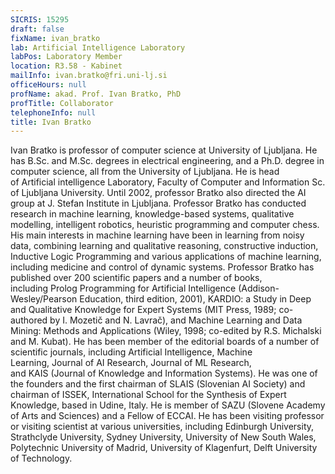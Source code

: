 ```yaml
---
SICRIS: 15295
draft: false
fixName: ivan_bratko
lab: Artificial Intelligence Laboratory
labPos: Laboratory Member
location: R3.58 - Kabinet
mailInfo: ivan.bratko@fri.uni-lj.si
officeHours: null
profName: akad. Prof. Ivan Bratko, PhD
profTitle: Collaborator
telephoneInfo: null
title: Ivan Bratko
---
```



Ivan Bratko is professor of computer science at University of Ljubljana. He has B.Sc. and M.Sc. degrees in electrical engineering, and a Ph.D. degree in computer science, all from the University of Ljubljana. He is head of Artificial intelligence Laboratory, Faculty of Computer and Information Sc. of Ljubljana University. Until 2002, professor Bratko also directed the AI group at J. Stefan Institute in Ljubljana.
Professor Bratko has conducted research in machine learning, knowledge-based systems, qualitative modelling, intelligent robotics, heuristic programming and computer chess. His main interests in machine learning have been in learning from noisy data, combining learning and qualitative reasoning, constructive induction, Inductive Logic Programming and various applications of machine learning, including medicine and control of dynamic systems.
Professor Bratko has published over 200 scientific papers and a number of books, including Prolog Programming for Artificial Intelligence (Addison-Wesley/Pearson Education, third edition, 2001), KARDIO: a Study in Deep and Qualitative Knowledge for Expert Systems (MIT Press, 1989; co-authored by I. Mozetič and N. Lavrač), and Machine Learning and Data Mining: Methods and Applications (Wiley, 1998; co-edited by R.S. Michalski and M. Kubat).
He has been member of the editorial boards of a number of scientific journals, including Artificial Intelligence, Machine Learning, Journal of AI Research, Journal of ML Research, and KAIS (Journal of Knowledge and Information Systems). He was one of the founders and the first chairman of SLAIS (Slovenian AI Society) and chairman of ISSEK, International School for the Synthesis of Expert Knowledge, based in Udine, Italy. He is member of SAZU (Slovene Academy of Arts and Sciences) and a Fellow of ECCAI.
He has been visiting professor or visiting scientist at various universities, including Edinburgh University, Strathclyde University, Sydney University, University of New South Wales, Polytechnic University of Madrid, University of Klagenfurt, Delft University of Technology.
